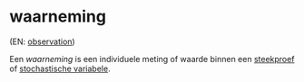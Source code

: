 # waarneming

(EN: [observation](../en/observation.md))

Een *waarneming* is een individuele meting of waarde binnen een [steekproef](steekproef.md) of [stochastische variabele](variabele-stochastische.md).
